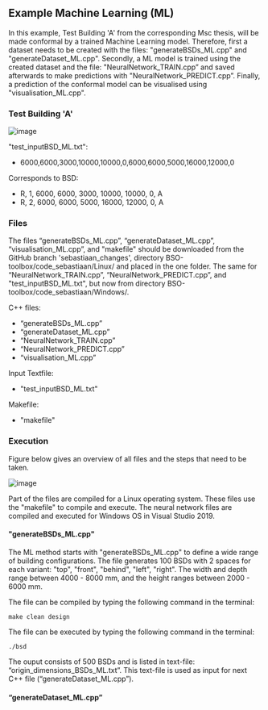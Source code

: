 ## Example Machine Learning (ML)

In this example, Test Building 'A' from the corresponding Msc thesis, will be made conformal by a trained Machine Learning model. Therefore, first a dataset needs to be created with the files: "generateBSDs_ML.cpp" and "generateDataset_ML.cpp". Secondly, a ML model is trained using the created dataset and the file: "NeuralNetwork_TRAIN.cpp” and saved afterwards to make predictions with "NeuralNetwork_PREDICT.cpp”. Finally, a prediction of the conformal model can be visualised using "visualisation_ML.cpp".

### Test Building 'A'
![image](https://user-images.githubusercontent.com/101708661/160603980-30770b51-65e3-4073-8754-7701bd8795c8.png)

"test_inputBSD_ML.txt":
* 6000,6000,3000,10000,10000,0,6000,6000,5000,16000,12000,0

Corresponds to BSD:
* R, 1, 6000, 6000, 3000, 10000, 10000, 0, A
* R, 2, 6000, 6000, 5000, 16000, 12000, 0, A


### Files
The files “generateBSDs_ML.cpp”, “generateDataset_ML.cpp”, “visualisation_ML.cpp”, and "makefile" should be downloaded from the GitHub branch 'sebastiaan_changes', directory BSO-toolbox/code_sebastiaan/Linux/ and placed in the one folder. The same for “NeuralNetwork_TRAIN.cpp”, “NeuralNetwork_PREDICT.cpp”, and "test_inputBSD_ML.txt", but now from directory BSO-toolbox/code_sebastiaan/Windows/.  

C++ files:
* “generateBSDs_ML.cpp”
* “generateDataset_ML.cpp”
* “NeuralNetwork_TRAIN.cpp”
* “NeuralNetwork_PREDICT.cpp”
* “visualisation_ML.cpp”

Input Textfile:
* "test_inputBSD_ML.txt"

Makefile:
* "makefile"

### Execution
Figure below gives an overview of all files and the steps that need to be taken.

![image](https://user-images.githubusercontent.com/101708661/160605930-d4dd6116-e2ab-47d8-bcd3-f99bead21003.png)

Part of the files are compiled for a Linux operating system. These files use the "makefile" to compile and execute. 
The neural network files are compiled and executed for Windows OS in Visual Studio 2019.

#### "generateBSDs_ML.cpp"
The ML method starts with "generateBSDs_ML.cpp" to define a wide range of building configurations. The file generates 100 BSDs with 2 spaces for each variant: "top", "front", "behind", "left", "right". The width and depth range between 4000 - 8000 mm, and the height ranges between 2000 - 6000 mm.

The file can be compiled by typing the following command in the terminal:
```
make clean design
```
The file can be executed by typing the following command in the terminal:
```
./bsd
```

The ouput consists of 500 BSDs and is listed in text-file: “origin_dimensions_BSDs_ML.txt”. This text-file is used as input for next C++ file (“generateDataset_ML.cpp”).

#### “generateDataset_ML.cpp”



